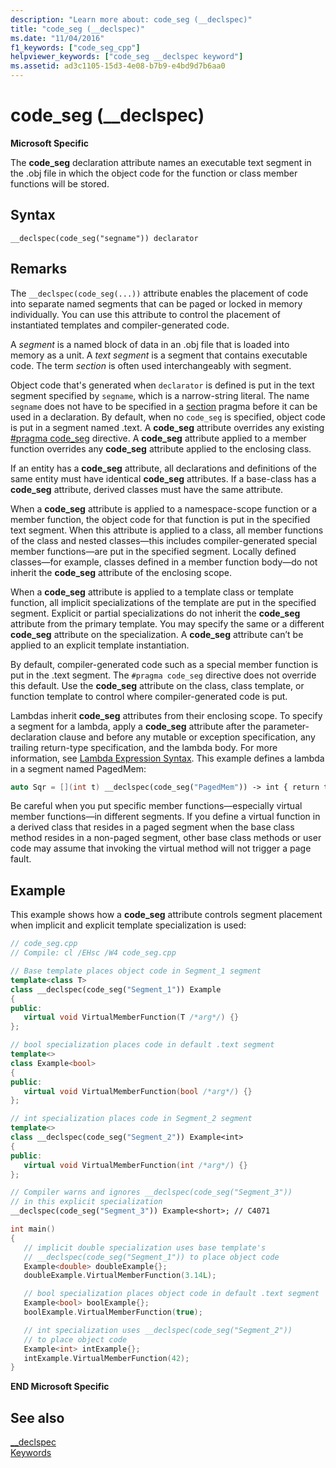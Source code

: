 ```yaml
---
description: "Learn more about: code_seg (__declspec)"
title: "code_seg (__declspec)"
ms.date: "11/04/2016"
f1_keywords: ["code_seg_cpp"]
helpviewer_keywords: ["code_seg __declspec keyword"]
ms.assetid: ad3c1105-15d3-4e08-b7b9-e4bd9d7b6aa0
---
```

# code_seg (__declspec)

**Microsoft Specific**

The **code_seg** declaration attribute names an executable text segment in the .obj file in which the object code for the function or class member functions will be stored.

## Syntax

```
__declspec(code_seg("segname")) declarator
```

## Remarks

The `__declspec(code_seg(...))` attribute enables the placement of code into separate named segments that can be paged or locked in memory individually. You can use this attribute to control the placement of instantiated templates and compiler-generated code.

A *segment* is a named block of data in an .obj file that is loaded into memory as a unit. A *text segment* is a segment that contains executable code. The term *section* is often used interchangeably with segment.

Object code that's generated when `declarator` is defined is put in the text segment specified by `segname`, which is a narrow-string literal. The name `segname` does not have to be specified in a [section](../preprocessor/section.md) pragma before it can be used in a declaration. By default, when no `code_seg` is specified, object code is put in a segment named .text. A **code_seg** attribute overrides any existing [#pragma code_seg](../preprocessor/code-seg.md) directive. A **code_seg** attribute applied to a member function overrides any **code_seg** attribute applied to the enclosing class.

If an entity has a **code_seg** attribute, all declarations and definitions of the same entity must have identical **code_seg** attributes. If a base-class has a **code_seg** attribute, derived classes must have the same attribute.

When a **code_seg** attribute is applied to a namespace-scope function or a member function, the object code for that function is put in the specified text segment. When this attribute is applied to a class, all member functions of the class and nested classes—this includes compiler-generated special member functions—are put in the specified segment. Locally defined classes—for example, classes defined in a member function body—do not inherit the **code_seg** attribute of the enclosing scope.

When a **code_seg** attribute is applied to a template class or template function, all implicit specializations of the template are put in the specified segment. Explicit or partial specializations do not inherit the **code_seg** attribute from the primary template. You may specify the same or a different **code_seg** attribute on the specialization. A **code_seg** attribute can’t be applied to an explicit template instantiation.

By default, compiler-generated code such as a special member function is put in the .text segment. The `#pragma code_seg` directive does not override this default. Use the **code_seg** attribute on the class, class template, or function template to control where compiler-generated code is put.

Lambdas inherit **code_seg** attributes from their enclosing scope. To specify a segment for a lambda, apply a **code_seg** attribute after the parameter-declaration clause and before any mutable or exception specification, any trailing return-type specification, and the lambda body. For more information, see [Lambda Expression Syntax](../cpp/lambda-expression-syntax.md). This example defines a lambda in a segment named PagedMem:

```cpp
auto Sqr = [](int t) __declspec(code_seg("PagedMem")) -> int { return t*t; };
```

Be careful when you put specific member functions—especially virtual member functions—in different segments. If you define a virtual function in a derived class that resides in a paged segment when the base class method resides in a non-paged segment, other base class methods or user code may assume that invoking the virtual method will not trigger a page fault.

## Example

This example shows how a **code_seg** attribute controls segment placement when implicit and explicit template specialization is used:

```cpp
// code_seg.cpp
// Compile: cl /EHsc /W4 code_seg.cpp

// Base template places object code in Segment_1 segment
template<class T>
class __declspec(code_seg("Segment_1")) Example
{
public:
   virtual void VirtualMemberFunction(T /*arg*/) {}
};

// bool specialization places code in default .text segment
template<>
class Example<bool>
{
public:
   virtual void VirtualMemberFunction(bool /*arg*/) {}
};

// int specialization places code in Segment_2 segment
template<>
class __declspec(code_seg("Segment_2")) Example<int>
{
public:
   virtual void VirtualMemberFunction(int /*arg*/) {}
};

// Compiler warns and ignores __declspec(code_seg("Segment_3"))
// in this explicit specialization
__declspec(code_seg("Segment_3")) Example<short>; // C4071

int main()
{
   // implicit double specialization uses base template's
   // __declspec(code_seg("Segment_1")) to place object code
   Example<double> doubleExample{};
   doubleExample.VirtualMemberFunction(3.14L);

   // bool specialization places object code in default .text segment
   Example<bool> boolExample{};
   boolExample.VirtualMemberFunction(true);

   // int specialization uses __declspec(code_seg("Segment_2"))
   // to place object code
   Example<int> intExample{};
   intExample.VirtualMemberFunction(42);
}
```

**END Microsoft Specific**

## See also

[__declspec](../cpp/declspec.md)<br/>
[Keywords](../cpp/keywords-cpp.md)
